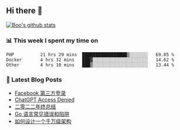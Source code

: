 ## Hi there 👋

[![Boo's github stats](https://github-readme-stats.vercel.app/api?username=0xAiKang)](https://github.com/anuraghazra/github-readme-stats)

<!-- [![Most Used Langs](https://github-readme-stats.vercel.app/api/top-langs/?username=0xAiKang)](https://github.com/anuraghazra/github-readme-stats) -->

### 📊 This week I spent my time on
<!--START_SECTION:waka-->

```text
PHP          21 hrs 29 mins  █████████████████▒░░░░░░░   69.05 %
Docker       4 hrs 32 mins   ███▓░░░░░░░░░░░░░░░░░░░░░   14.62 %
Other        4 hrs 10 mins   ███▒░░░░░░░░░░░░░░░░░░░░░   13.44 %
```

<!--END_SECTION:waka-->

### 📕 Latest Blog Posts
<!-- BLOG-POST-LIST:START -->
- [Facebook 第三方登录](https://www.0x2beace.com/facebook-third-party-login/)
- [ChatGPT Access Denied](https://www.0x2beace.com/chatgpt-access-denied/)
- [二零二二年终总结](https://www.0x2beace.com/2022-year-end-summary/)
- [Go 语言常见错误和陷阱](https://www.0x2beace.com/gotchas-and-common-mistakes-in-go-golang/)
- [如何设计一个千万级架构](https://www.0x2beace.com/how-to-design-a-tens-of-millions-of-architecture/)
<!-- BLOG-POST-LIST:END -->


